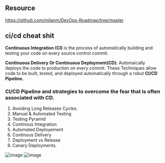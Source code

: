 ## Resource

https://github.com/milanm/DevOps-Roadmap/tree/master


## ci/cd cheat shit

**Continuous Integration (CI)** is the process of automatically building and testing your code on every source control commit.

**Continuous Delivery Or Continuous Deployment(CD)**: Automaically deploys the code to production on every commit. These Techniques allow code to be built, tested, and deployed automatically through a robut **CI/CD Pipeline.**


### CI/CD Pipeline and strategies to overcome the fear that is often associated with CD.

1. Avoiding Long Releases Cycles.
2. Manual & Automated Testing
3. Testing Pyramid
4. Continous Integration
5. Automated Deployement
6. Continous Delivery
7. Deployment vs Release
8. Canary Deployments.

![image](https://github.com/user-attachments/assets/426a21d5-152e-4c4e-9031-eff20a491ba0)
![image](https://github.com/user-attachments/assets/4e18b187-7b8f-4dae-b04d-0c3c7057883d)
